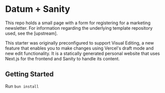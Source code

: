 # Datum + Sanity

This repo holds a small page with a form for registering for a marketing newsletter. For information regarding the underlying template repository used, see the [upstream].

This starter was originally preconfigured to support Visual Editing, a new feature that enables you to make changes using Vercel's draft mode and new edit functionality. It is a statically generated personal website that uses Next.js for the frontend and Sanity to handle its content.

## Getting Started

Run `bun install`
